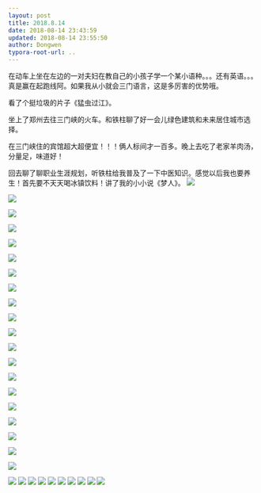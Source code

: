 ```yaml
---
layout: post
title: 2018.8.14
date: 2018-08-14 23:43:59
updated: 2018-08-14 23:55:50
author: Dongwen
typora-root-url: ..
---
```




在动车上坐在左边的一对夫妇在教自己的小孩子学一个某小语种。。。还有英语。。。真是赢在起跑线阿。如果我从小就会三门语言，这是多厉害的优势哦。

看了个挺垃圾的片子《猛虫过江》。

坐上了郑州去往三门峡的火车。和铁柱聊了好一会儿绿色建筑和未来居住城市选择。

在三门峡住的宾馆超大超便宜！！！俩人标间才一百多。晚上去吃了老家羊肉汤，分量足，味道好！

回去聊了聊职业生涯规划，听铁柱给我普及了一下中医知识。感觉以后我也要养生！首先要不天天喝冰镇饮料！讲了我的小小说《梦人》。           ![](/img/in-post/p53114683.jpg)

![](/img/in-post/p53114683.jpg)

![](/img/in-post/p53114683.jpg)

![](/img/in-post/p53114683.jpg)

![](/img/in-post/p53114683.jpg)

![](/img/in-post/p53114683.jpg)

![](/img/in-post/p53114683.jpg)

![](/img/in-post/p53114683.jpg)

![](/img/in-post/p53114683.jpg)

![](/img/in-post/p53114683.jpg)

![](/img/in-post/p53114683.jpg)

![](/img/in-post/p53114683.jpg)

![](/img/in-post/p53114683.jpg)

![](/img/in-post/p53114683.jpg)

![](/img/in-post/p53114683.jpg)

![](/img/in-post/p53114683.jpg)

![](/img/in-post/p53114683.jpg)

![](/img/in-post/p53114683.jpg)

![](/img/in-post/p53114683.jpg)

![](/img/in-post/p53114683.jpg)

![](/img/in-post/p53114344.jpg)
![](/img/in-post/p53114346.jpg)
![](/img/in-post/p53114341.jpg)
![](/img/in-post/p53114348.jpg)
![](/img/in-post/p53114691.jpg)
![](/img/in-post/p53114337.jpg)
![](/img/in-post/p53114689.jpg)
![](/img/in-post/p53114686.jpg)
![](/img/in-post/p53114687.jpg)
![](/img/in-post/p53114684.jpg)

